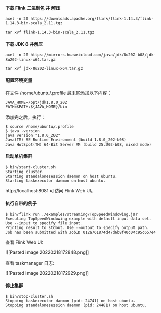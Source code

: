 #### 下载 Flink 二进制包 并 解压
```shell
axel -n 20 https://downloads.apache.org/flink/flink-1.14.3/flink-1.14.3-bin-scala_2.11.tgz

tar xvf flink-1.14.3-bin-scala_2.11.tgz

```

#### 下载 JDK 8 并解压
```
axel -n 20 https://mirrors.huaweicloud.com/java/jdk/8u202-b08/jdk-8u202-linux-x64.tar.gz

tar xvf jdk-8u202-linux-x64.tar.gz

```

#### 配置环境变量

在文件 /home/ubuntu/.profile 最末尾添加以下内容：
```
JAVA_HOME=/opt/jdk1.8.0_202
PATH=$PATH:${JAVA_HOME}/bin
```

添加完之后，执行：
```shell
$ source /home/ubuntu/.profile
$ java -version
java version "1.8.0_202"
Java(TM) SE Runtime Environment (build 1.8.0_202-b08)
Java HotSpot(TM) 64-Bit Server VM (build 25.202-b08, mixed mode)

```

#### 启动单机集群
```shell
$ bin/start-cluster.sh
Starting cluster.
Starting standalonesession daemon on host ubuntu.
Starting taskexecutor daemon on host ubuntu.
```

http://localhost:8081 可访问 Flink Web UI。

#### 执行自带的例子
```shell
$ bin/flink run ./examples/streaming/TopSpeedWindowing.jar
Executing TopSpeedWindowing example with default input data set.
Use --input to specify file input.
Printing result to stdout. Use --output to specify output path.
Job has been submitted with JobID 012a761874d47d6b8f40c04c95c657e4
```

查看 Flink Web UI:

![[Pasted image 20220218172848.png]]

查看 taskmanager 日志:

![[Pasted image 20220218172929.png]]

#### 停止集群
```shell
$ bin/stop-cluster.sh
Stopping taskexecutor daemon (pid: 24741) on host ubuntu.
Stopping standalonesession daemon (pid: 24481) on host ubuntu.
```

